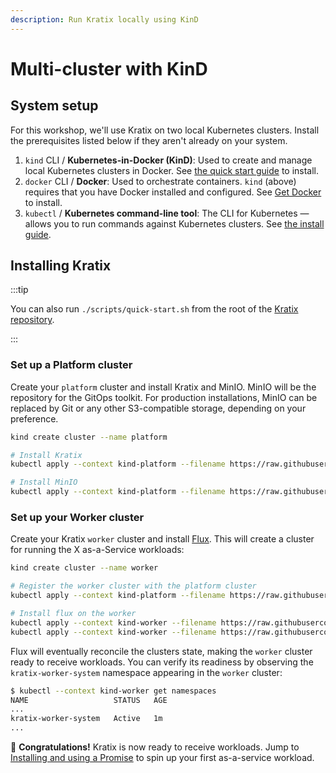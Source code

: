 ```yaml
---
description: Run Kratix locally using KinD
---
```


# Multi-cluster with KinD

## System setup

For this workshop, we'll use Kratix on two local Kubernetes clusters. Install the prerequisites listed below if they aren't already on your system.

1. `kind` CLI / **Kubernetes-in-Docker (KinD)**:
   Used to create and manage local Kubernetes clusters in Docker. See [the quick start guide](https://kind.sigs.k8s.io/docs/user/quick-start/) to install.
2. `docker` CLI / **Docker**:
   Used to orchestrate containers. `kind` (above) requires that you have Docker installed and configured. See [Get Docker](https://docs.docker.com/get-docker/) to install.
3. `kubectl` / **Kubernetes command-line tool**:
   The CLI for Kubernetes — allows you to run commands against Kubernetes clusters. See [the install guide](https://kubernetes.io/docs/tasks/tools/#kubectl).


## Installing Kratix

:::tip

You can also run `./scripts/quick-start.sh` from the root of the [Kratix repository](https://github.com/syntasso/kratix).

:::

### Set up a Platform cluster <a href="#platform-setup" id="platform-setup"></a>

Create your `platform` cluster and install Kratix and MinIO. MinIO will be the repository for the GitOps toolkit. For production installations, MinIO can be replaced by Git or any other S3-compatible storage, depending on your preference.

```bash
kind create cluster --name platform

# Install Kratix
kubectl apply --context kind-platform --filename https://raw.githubusercontent.com/syntasso/kratix/main/distribution/kratix.yaml

# Install MinIO
kubectl apply --context kind-platform --filename https://raw.githubusercontent.com/syntasso/kratix/main/hack/platform/minio-install.yaml
```

### Set up your Worker cluster <a href="#worker-setup" id="worker-setup"></a>

Create your Kratix `worker` cluster and install [Flux](https://fluxcd.io/). This will create a cluster for running the X as-a-Service workloads:

```bash
kind create cluster --name worker

# Register the worker cluster with the platform cluster
kubectl apply --context kind-platform --filename https://raw.githubusercontent.com/syntasso/kratix/main/config/samples/platform_v1alpha1_worker_cluster.yaml

# Install flux on the worker
kubectl apply --context kind-worker --filename https://raw.githubusercontent.com/syntasso/kratix/main/hack/worker/gitops-tk-install.yaml
kubectl apply --context kind-worker --filename https://raw.githubusercontent.com/syntasso/kratix/main/hack/worker/gitops-tk-resources.yaml
```

Flux will eventually reconcile the clusters state, making the `worker` cluster ready to receive workloads. You can verify its readiness by observing the `kratix-worker-system` namespace appearing in the `worker` cluster:

```bash
$ kubectl --context kind-worker get namespaces
NAME                   STATUS   AGE
...
kratix-worker-system   Active   1m
...
```

🎉   **Congratulations!** Kratix is now ready to receive workloads. Jump to [Installing and using a Promise](../installing-a-promise) to spin up your first as-a-service workload.